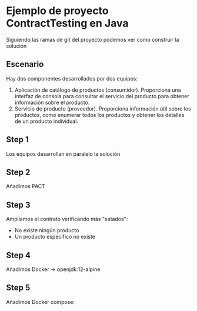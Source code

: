 # Ejemplo de proyecto ContractTesting en Java

Siguiendo las ramas de git del proyecto podemos ver como construir la solución

## Escenario

Hay dos componentes desarrollados por dos equipos:

1. Aplicación de catálogo de productos (consumidor). Proporciona una interfaz de consola para consultar el servicio del producto para obtener información sobre el producto.
1. Servicio de producto (proveedor). Proporciona información útil sobre los productos, como enumerar todos los productos y obtener los detalles de un producto individual.

## Step 1
Los equipos desarrollan en paralelo la solución

## Step 2
Añadimos PACT

## Step 3
Ampliamos el contrato verificando más "estados":
- No existe ningún producto
- Un producto específico no existe

## Step 4
Añadimos Docker -> openjdk:12-alpine

## Step 5
Añadimos Docker compose:
